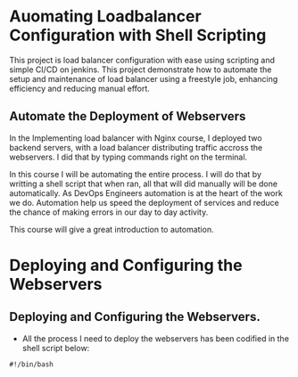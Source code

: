 # Auomating Loadbalancer Configuration with Shell Scripting

This project is load balancer configuration with ease using scripting and simple CI/CD on jenkins. This project demonstrate how to automate the setup and maintenance of load balancer using a freestyle job, enhancing efficiency and reducing manual effort.

## Automate the Deployment of Webservers

In the Implementing load balancer with Nginx course, I deployed two backend servers, with a load balancer distributing traffic accross the webservers. I did that by typing commands right on the terminal.

In this course I will be automating the entire process. I will do that by writting a shell script that when ran, all that will did manually will be done automatically. As DevOps Engineers automation is at the heart of the work we do. Automation help us speed the deployment of services and reduce the chance of making errors in our day to day activity.

This course will give a great introduction to automation.


# Deploying and Configuring the Webservers

## Deploying and Configuring the Webservers.

- All the process I need to deploy the webservers has been codified in the shell script below:

`#!/bin/bash`

